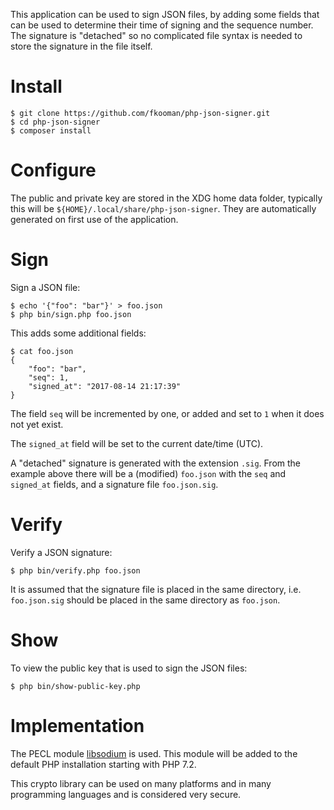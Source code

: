 This application can be used to sign JSON files, by adding some fields that can
be used to determine their time of signing and the sequence number. The 
signature is "detached" so no complicated file syntax is needed to store the 
signature in the file itself.

# Install 
    
    $ git clone https://github.com/fkooman/php-json-signer.git
    $ cd php-json-signer
    $ composer install

# Configure 

The public and private key are stored in the XDG home data folder, typically
this will be `${HOME}/.local/share/php-json-signer`. They are automatically 
generated on first use of the application.

# Sign

Sign a JSON file:

    $ echo '{"foo": "bar"}' > foo.json
    $ php bin/sign.php foo.json

This adds some additional fields:

    $ cat foo.json
    {
        "foo": "bar",
        "seq": 1,
        "signed_at": "2017-08-14 21:17:39"
    }

The field `seq` will be incremented by one, or added and set to `1` when it 
does not yet exist.

The `signed_at` field will be set to the current date/time (UTC).

A "detached" signature is generated with the extension `.sig`. From the 
example above there will be a (modified) `foo.json` with the `seq` and
`signed_at` fields, and a signature file `foo.json.sig`.
 
# Verify

Verify a JSON signature:

    $ php bin/verify.php foo.json

It is assumed that the signature file is placed in the same directory, i.e. 
`foo.json.sig` should be placed in the same directory as `foo.json`.

# Show 

To view the public key that is used to sign the JSON files:

    $ php bin/show-public-key.php

# Implementation

The PECL module [libsodium](https://paragonie.com/book/pecl-libsodium) is used. 
This module will be added to the default PHP installation starting with PHP
7.2.

This crypto library can be used on many platforms and in many programming 
languages and is considered very secure.
